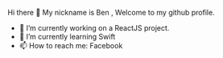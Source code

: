 Hi there 👋
  My nickname is Ben , Welcome to my github profile.



- 🔭 I’m currently working on a ReactJS project.
- 🌱 I’m currently learning Swift
- 📫 How to reach me: Facebook


